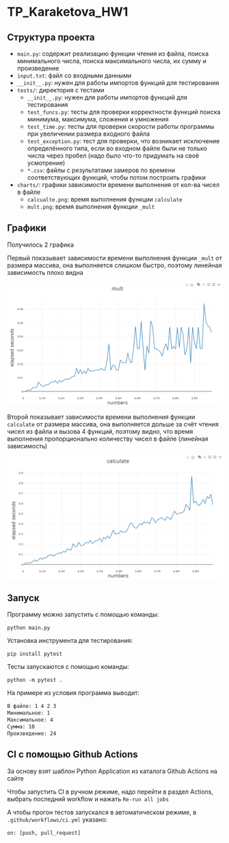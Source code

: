 # TP_Karaketova_HW1

## Структура проекта

+ `main.py`: содержит реализацию функции чтения из файла, поиска минимального числа, поиска максимального числа, их сумму и произведение
+ `input.txt`: файл со входными данными
+ `__init__.py`: нужен для работы импортов функций для тестирования
+ `tests/`: директория с тестами
    + `__init__.py`: нужен для работы импортов функций для тестирования
    + `test_funcs.py`: тесты для проверки корректности функций поиска минимума, максимума, сложения и умножения
    + `test_time.py`: тесты для проверки скорости работы программы при увеличении размера входного файла
    + `test_exception.py`: тест для проверки, что возникает исключение определённого типа, если во входном файле были не только числа через пробел (надо было что-то придумать на своё усмотрение)
    + `*.csv`: файлы с результатами замеров по времени соответствующих функций, чтобы потом построить графики
+ `charts/`: графики зависимости времени выполнения от кол-ва чисел в файле
    + `calcualte.png`: время выполнения функции `calculate`
    + `mult.png`: время выполнения функции `_mult`


## Графики

Получилось 2 графика

Первый показывает зависимости времени выполнения функции `_mult` от размера массива, она выполняется слишком быстро, поэтому линейная зависимость плохо видна

![mult](https://github.com/KaraketovaMariam/TP_Karaketova_HW1/blob/hw-2/charts/mult.png)


Второй показывает зависимости времени выполнения функции `calculate` от размера массива, она выполняется дольше за счёт чтения чисел из файла и вызова 4 функций, поэтому видно, что время выполнения пропорционально количеству чисел в файле (линейная зависимость)

![calculate](https://github.com/KaraketovaMariam/TP_Karaketova_HW1/blob/hw-2/charts/calculate.png)

## Запуск

Программу можно запустить с помощью команды:
```
python main.py
```

Установка инструмента для тестирования:
```
pip install pytest
```

Тесты запускаются с помощью команды:
```
python -m pytest .
```

На примере из условия программа выводит:
```
В файле: 1 4 2 3
Минимальное: 1
Максимальное: 4
Сумма: 10
Произведение: 24
```

## CI с помощью Github Actions

За основу взят шаблон Python Application из каталога Github Actions на сайте

Чтобы запустить CI в ручном режиме, надо перейти в раздел Actions, выбрать последний workflow и нажать `Re-run all jobs`

А чтобы прогон тестов запускался в автоматическом режиме, в `.github/workflows/ci.yml` указано:
```
on: [push, pull_request]
```
